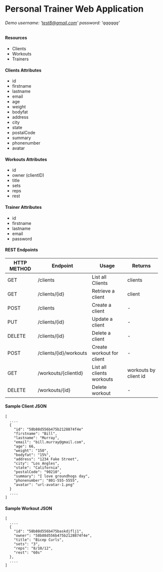 # Personal Trainer Web Application
###### Demo username: 'test8@gmail.com' password: 'qqqqqq'
#### Resources
  * Clients
  * Workouts
  * Trainers

#### Clients Attributes
  * id
  * firstname
  * lastname
  * email
  * age
  * weight
  * bodyfat
  * address
  * city
  * state
  * postalCode
  * summary
  * phonenumber
  * avatar

#### Workouts Attributes
  * id
  * owner (clientID)
  * title
  * sets
  * reps
  * rest

#### Trainer Attributes
  * id
  * firstname
  * lastname
  * email
  * password

#### REST Endpoints
HTTP METHOD | Endpoint | Usage | Returns
----------- | -------- | ----- | -------
GET | /clients | List all Clients | clients
GET | /clients/{id} | Retrieve a client | client
POST | /clients | Create a client | -
PUT | /clients/{id} | Update a client | -
DELETE | /clients/{id} | Delete a client | -
POST | /clients/{id}/workouts | Create workout for client | -
GET | /workouts/{clientId} | List all clients workouts | workouts by client id
DELETE | /workouts/{id} | Delete workout | -

#### Sample Client JSON
    [
      ....
      {
        "id": "58b88d556b475b2128874f4e"
        "firstname": "Bill",
        "lastname": "Murray",
        "email": "bill.murray@gmail.com",
        "age": 66,
        "weight": "150",
        "bodyfat": "15%",
        "address": "1234 Fake Street",
        "city": "Los Angles",
        "state": "California",
        "postalCode": "90210",
        "summary": "I love groundhogs day",
        "phonenumber": "801-555-5555",
        "avatar": "url-avatar-1.png"
      }
      ....
    ]

#### Sample Workout JSON
    [
      ....
      {
        "id": "58b88d556b475baskdjflj1",
        "owner": "58b88d556b475b2128874f4e",
        "title": "Bicep Curls",
        "sets": "3",
        "reps": "8/10/12",
        "rest": "60s"
      },
      ....
    ]
